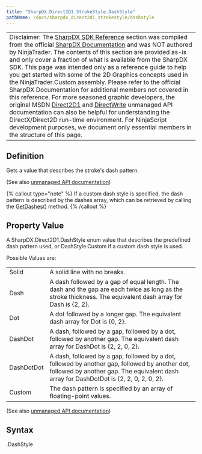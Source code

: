 ```yaml
---
title: "SharpDX.Direct2D1.StrokeStyle.DashStyle"
pathName: /docs/sharpdx_direct2d1_strokestyle/dashstyle
---
```


|  |
| --- |
| Disclaimer: The [SharpDX SDK Reference](/docs/desktop/sharpdx_sdk_reference) section was compiled from the official [SharpDX Documentation](http://sharpdx.org/) and was NOT authored by NinjaTrader.  The contents of this section are provided as-is and only cover a fraction of what is available from the SharpDX SDK.  This page was intended only as a reference guide to help you get started with some of the 2D Graphics concepts used in the NinjaTrader.Custom assembly.  Please refer to the official SharpDX Documentation for additional members not covered in this reference.  For more seasoned graphic developers, the original MSDN [Direct2D1](https://msdn.microsoft.com/en-us/library/windows/desktop/dd370990.aspx) and [DirectWrite](https://msdn.microsoft.com/en-us/library/windows/desktop/dd368038.aspx) unmanaged API documentation can also be helpful for understanding the DirectX/Direct2D run-time environment. For NinjaScript development purposes, we document only essential members in the structure of this page. |

## Definition

Gets a value that describes the stroke's dash pattern.

(See also [unmanaged API documentation](http://msdn.microsoft.com/en-us/library/dd372217.aspx))

{% callout type="note" %}
If a custom dash style is specified, the dash pattern is described by the dashes array, which can be retrieved by calling the [GetDashes()](/docs/desktop/sharpdx_direct2d1_strokestyle_getdashes) method.
{% /callout %}

## Property Value

A SharpDX.Direct2D1.DashStyle enum value that describes the predefined dash pattern used, or DashStyle.Custom if a custom dash style is used.

Possible Values are:

|  |  |
| --- | --- |
| Solid | A solid line with no breaks. |
| Dash | A dash followed by a gap of equal length. The dash and the gap are each twice as long as the stroke thickness.  The equivalent dash array for Dash is {2, 2}. |
| Dot | A dot followed by a longer gap. The equivalent dash array for Dot is {0, 2}. |
| DashDot | A dash, followed by a gap, followed by a dot, followed by another gap. The equivalent dash array for DashDot is {2, 2, 0, 2}. |
| DashDotDot | A dash, followed by a gap, followed by a dot, followed by another gap, followed by another dot, followed by another gap. The equivalent dash array for DashDotDot is {2, 2, 0, 2, 0, 2}. |
| Custom | The dash pattern is specified by an array of floating-point values. |

(See also [unmanaged API documentation](http://msdn.microsoft.com/en-us/library/dd368087.aspx))

## Syntax

<strokestyle>.DashStyle
